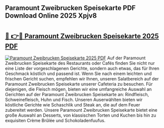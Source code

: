 ## Paramount Zweibrucken Speisekarte PDF Download Online 2025 Xpjv8

# <h2><a href="http://gcb31qu.nevu.top/?p=Paramount+Zweibrucken+Speisekarte">🔗 👉🔴 Paramount Zweibrucken Speisekarte 2025 PDF</a></h2>

[![Paramount Zweibrucken Speisekarte 2025 PDF](https://i.imgur.com/dBaPXMq.png)](http://gcb31qu.nevu.top/?p=Paramount+Zweibrucken+Speisekarte)
Auf der Paramount Zweibrucken Speisekarte des Restaurants oder Cafés finden Sie nicht nur eine Liste der vorgeschlagenen Gerichte, sondern auch etwas, das für Ihren Geschmack köstlich und passend ist. Wenn Sie nach einem leichten und frischen Gericht suchen, empfehlen wir Ihnen, unseren Salatbereich auf der Paramount Zweibrucken Speisekarte unserer Cafeteria zu besuchen. Für diejenigen, die Fleisch mögen, bieten wir eine umfangreiche Auswahl an Gerichten auf der Paramount Zweibrucken Speisekarte an: Rindfleisch, Schweinefleisch, Huhn und Fisch. Unseren Auserwählten bieten wir köstliche Gerichte wie Schaschlik und Steak an, die auf dem Feuer zubereitet werden. Unsere Paramount Zweibrucken Speisekarte bietet eine große Auswahl an Desserts, von klassischen Torten und Kuchen bis hin zu exquisiten Crème Brûlée und Schokoladenfuufus.
